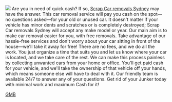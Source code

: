 <img src="https://scrapcarsremovalsydney.com.au/wp-content/uploads/2022/03/car-removal-service.webp">
Are you in need of quick cash? If so, <a href="https://scrapcarsremovalsydney.com.au/">Scrap Car removals Sydney</a> may have the answer. This car removal service will pay you cash on the spot—no questions asked—for your old or unused car. It doesn't matter if your vehicle has minor dents and scratches or is completely destroyed; Scrap Car removals Sydney will accept any make model or year. Our main aim is to make car removal easier for you, with free removals. Take advantage of our hassle-free services and don't worry about your car sitting in front of the house—we'll take it away for free!
There are no fees, and we do all the work. You just organize a time that suits you and let us know where your car is located, and we take care of the rest.
We can make this process painless by collecting unwanted cars from your home or office. You'll get paid cash for your vehicle, and we'll take the ownership of that vehicle off your hands, which means someone else will have to deal with it.
Our friendly team is available 24/7 to answer any of your questions.
Get rid of your Junker today with minimal work and maximum Cash for it!

<a href="https://goo.gl/maps/W4EcGbqj9b8X7BRZ8">GMB</a>
